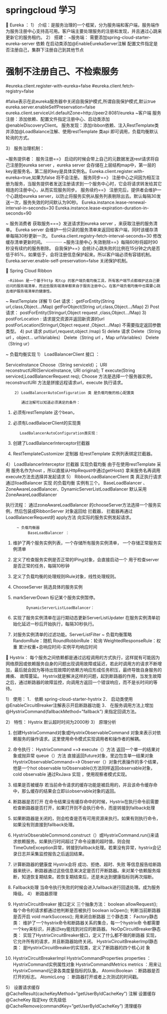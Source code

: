 # springcloud 学习
	Eureka ：
1）	介绍：是服务治理的一个框架，分为服务端和客户端，服务端作为服务注册中心支持高可用。客户端主要处理服务的注册和发现，并且通过心跳来更新它的服务租约。
2）	搭建：
~服务端：
需要添加spring-cloud-starter-eureka-server 依赖
在启动类添加@EnableEurekaServer注解
配置文件指定是否注册自己，集群下注册自己到其他节点
# 强制不注册自己、不检索服务
#eureka.client.register-with-eureka=false
#eureka.client.fetch-registry=false

#false表示在此eureka服务器中关闭自我保护模式,所谓自我保护模式,默认true
eureka.server.enableSelfPreservation=false
eureka.client.serviceUrl.defaultZone=http://peer2:8081/eureka
~客户端
服务注册：添加依赖、配置文件指定注册中心、启动类添加@enableDiscoveryClient。
服务发现：添加ribbon依赖、注入RestTemplate类并添加@LoadBalance注解、使用restTemplate 类api 即可调用，负载均衡默认轮询的方式。

3）	服务治理机制：

~服务提供者：
     服务注册==》 启动的时候会带上自己的元数据发送rest请求将自己注册到eureka server ，eureka server 会存储在上层结构map中，第一层的key是服务名、第二层的key是具体实例名。Eureka.client.register.with-eureka=true,如果为false 将不会注册。
     服务同步==》 注册中心之间因为相互注册为服务，当服务提供者发送注册请求到一个服务中心时，它会将请求转发给其它相连的注册中心，从而实现服务同步。
     服务续约==》 注册完后，提供者会维护一个心跳给eureka server，以防止将服务实例从服务列表剔除出去。默认每隔30发送一次，服务失效的时间默认为90秒。
       Eureka.instance.lease-renewal-interval-in-seconds=30
       Eureka.instance.lease-expiration-duration-in-seconds=90

~ 服务消费者
      获取服务===》发送请求到eureka server ，来获取注册的服务清单。
Eureka server 会维护一份只读的服务清单来返回给客户端，同时该缓存清单每隔30秒更新一次。
  Eureka.client.registry-fetch-interval-seconds=30 修改缓存清单更新时间。
·············
~服务注册中心
  失效剔除==》每隔60秒将超时90秒没有续约的服务剔除。
  自我保护==》会统计心跳失败的比例在15分钟之内是否低于85%，如果低于，会将注册信息保护起来。所以客户端必须有容错机制。
     Eureka.server.enable-self-preservation=false 关闭保护机制。


	Spring Cloud Ribbon

     ~Ribbon 是一个基于http 和tcp 的客户端负载均衡工具，所有客户端节点都维护这自己要访问的服务端清单，而这些服务端清单都来自于服务注册中心。在客户端负载均衡中也需要心跳去维护服务端清单的健康性。

   ~ RestTemplate 详解
      1)   Get 请求：
getForEntity(String url,class,Object…/Map)
         	getForObject(String url,class,Object…/Map)
       2)  Post请求：
       postForEntity(Stringurl,Object request ,class,Object…/Map)
      3) postForLocation : 请求提交资源并返回新资源的url
postForLocation(Stringurl,Object request ,Object…/Map)
         不需要指定返回参数类型。
4)	 put 请求
put(url,request,object /map)
5) delete 请求
   	 Delete（String url ，object… urlVariables）
Delete（String url ，Map urlVariables）
Delete（String ur）

~ 负载均衡实现
 1）  LoadBalancerClient 接口 ：
   
ServiceInstance   Choose（String serviceId）；
URI             reconstructURI(ServiceInstance, URI original);
<T> T           execute(String serviced,LoadBalancerRequest<T> req);
Choose 方法是选择一个服务器实例，reconstructURI 方法是拼接远程请求url，execute 执行请求。
            
        2) LoadBalancerAutoConfiguration 类 是负载均衡的核心配置类
  
           通过注解可以知道必须满足的条件：
1.	必须有restTemplate 这个bean，
2.	必须有LoadBalacerClient的实现类

           LoadBalancerAutoConfiguration类实现：
1.	创建了LoadBalancerInterceptor拦截器
2.	RestTemplateCustomizer 定制器 给restTemplate 实例列表绑定拦截器。
         
4）	LoadBalancerInterceptor 拦截器 实现负载均衡
     由于在使用restTemplate 采用 服务名作为host ，所以直接从HttpRequst中通过getHost() 拿来服务名再调用 execute方法去选择并发起请求
5）	RibbonLoadBalancerClient 类 真正执行请求
通过IloadBalancer 实现 的负载均衡 实例有三个。
BaseLoadBalancer 、ZoneAwareLoadBalancer、DynamicServerListLoadBalancer
默认采用 ZoneAwareLoadBalancer

执行流程：
通过zoneAwareLoadBalancer 的chooseServer方法选择一个服务实例，然后包装成RibbonServer 对象返回给 拦截器， 拦截器再通过LoadBalancerRequest的 apply方法 向实际的服务实例发起请求。
        
         ~ 负载均衡器
              BaseLoadBalancer ：
1.	维护了两个服务实例列表，一个存储所有服务实例清单，
一个存储正常服务实例清单
2.	定义了检查服务实例是否正常的IPing对象，会直接启动一个
用于检查server是否正常的任务，每隔10秒钟
3.	定义了负载均衡的处理规则IRule对象，线性处理规则。
4.	ChooseServer 挑选具体的服务实例
5.	markServerDown 标记某个服务实例暂停。
              
              DynamicServerListLoadBalancer：
1.	实现了服务实例清单在运行期动态更新ServerListUpdater
  在服务实例清单初始化延迟一秒后开始执行，每隔30秒执行。
2.	对服务实例清单的过滤功能。ServerListFilter
         ~ 负载均衡策略
              RandomRule：随机
              RoundRobbinRule：轮询
              WeightedResponseRule：权重
         		累计权重+总响应时间-实例平均响应时间


	Hystrix：
每个服务之间依赖都是通过远程调用的方式执行，这样就有可能因为网络原因或依赖服务自身的问题出现调用故障或延迟，若此时调用方的请求不断增加，最后就会因为等待出现故障的依赖方响应形成任务积压，最终导致自身服务的瘫痪、
故障蔓延。
   Hystrix就是解决这样的问题，起到断路器的作用，当发生故障之后，通过断路器的故障监控，向调用方返回一个错误响应，而不是长时间的等待。

1）	使用：
1．	依赖 spring-cloud-starter-hystrix
2．	启动类使用@EnableCircuitBreaker注解表示开启断路器功能
3．	在服务调用方法上增加@HystrixCommand(fallbackMethod=”fallback”)
来指定回调方法。
         
2）	特性：
Hystrix 默认超时时间为2000秒
3）	原理分析

1.	创建HystrixCommand对象或HystrixObservableCommand 对象来表示对依赖服务的操作请求。这里使用命令模式实现调用者和操作者的解耦。

2.	命令执行：
HystrixCommand ==》
execute（）方法 返回一个单一的结果对象或抛异常
queue（）方法 直接返回future对象，里边包含单一结果对象
                HystrixObservableCommand==》
                        Observer（）对象代表操作的多个结果，他是一个hot observable
                        toObservable()方法同样返回observable对象，cold observable
                 通过RxJava 实现 ，使用观察者模式实现。

3.	结果是否被缓存
若当前命令请求的缓存功能是被启用的，并且该命令缓存命中，那么缓存的结果会立即以observable对象的返回。
4.	断路器是否打开
在命令结果没有缓存命中的时候，Hystrix在执行命令前需要检查断路器是否打开，如果打开则不会执行命令，而是转接到fallback处理
5.	如果断路器是关闭的，则会检查是否有可用资源来执行。如果有则执行命令，如果没有则直接到fallback处理。
6.	HystrixObserableCommond.construct（）或HystrixCommand.run()来请求依赖服务。如果执行时间超过了命令设置的超时值，则会抛TimeOuteException异常，转接到fallback处理。若果没有异常，hystrix会记录日志并采集监控报告之后返回结果。

7.	计算断路器的健康度
Hystrix会将 成功、拒绝、超时、失败 等信息报告给断路器来统计。断路器通过这些信息来决定是否打开断路器。来对某个依赖服务熔断，知道恢复期结束。若恢复期结束后，还是未达到健康指标则再次熔断。
8.	Fallback处理
当命令执行失败的时候会进入fallback进行回退处理。成为服务降级。
4）	断路器原理
1.	HystrixCircuitBreaker 接口定义
  三个抽象方法：
boolean allowRequest(); 每个命令的请求都通过他判断是否被执行
    boolean isOpen();  判断当前断路器是否开启
void markSuccess();     用来闭合断路器
              三个静态类：
                 Factory静态类：
维护了一个hystrix命令和断路器关系的集合，每一个hystrix命 
令都需要一个key来标识，并通过key能找到对应的断路器。
                 NoOpCircuitBreaker静态类：
 实现了HystrixCircuitBreaker接口，定义了什么都不做的断路器
实现，它允许所有的请求，并且断路器始终关闭。
                  HystrixCircuitBreakerImpl静态类：
                         是HystrixCircuitBreaker的实现类，定义了断路器的四个核心对
                         象
               
2.	HystrixCircuitBreakerImpl
HystrixCommandProperties properties ：HystrixCommand实例属性对象
HystrixCommandMetrics metrics ：用来让HystrixCommand记录各类度量指标的队象。
AtomicBoolean ：断路器是否打开的标志。
AtomicLong ： 断路器打开或者上次测试的时间戳。
           
5）	设置请求缓存
@CacheResult(cacheKeyMethod=”getUserByIdCacheKey”) 注解 设置缓存 
@CacheKey 指定key 优先级低
@CacheRemove(commandKey=”getUserByIdCacheKey”)  清理缓存
